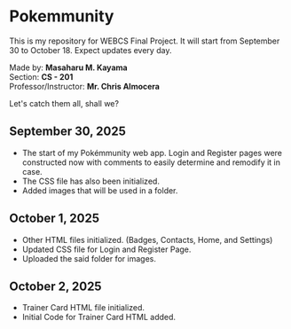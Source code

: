 # Pokemmunity
This is my repository for WEBCS Final Project. It will start from September 30 to October 18. Expect updates every day.<br>

Made by: **Masaharu M. Kayama**<br>
Section: **CS - 201**<br>
Professor/Instructor: **Mr. Chris Almocera**<br>

Let's catch them all, shall we?

## September 30, 2025
- The start of my Pokémmunity web app. Login and Register pages were constructed now with comments to easily determine and remodify it in case.
- The CSS file has also been initialized.
- Added images that will be used in a folder.

## October 1, 2025
- Other HTML files initialized. (Badges, Contacts, Home, and Settings)
- Updated CSS file for Login and Register Page.
- Uploaded the said folder for images.

## October 2, 2025
- Trainer Card HTML file initialized.
- Initial Code for Trainer Card HTML added.
